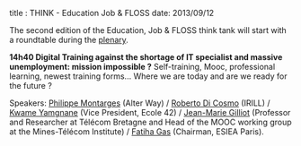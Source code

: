 title : THINK - Education Job & FLOSS
date: 2013/09/12

The second edition of the  Education, Job & FLOSS think tank will start with a roundtable during the <a href="http://openworldforum.org/fr/schedule/1/" target="_blank">plenary</a>.

**14h40 Digital Training against the shortage of IT specialist and massive unemployment: mission impossible ?** 
Self-training, Mooc, professional learning, newest training forms... Where we are today and are we ready for the future ?

Speakers: <a href="http://www.openworldforum.org/fr/speakers/7/" target="_blank">Philippe Montarges</a> (Alter Way) / 
<a href="http://www.openworldforum.org/fr/speakers/26/" target="_blank">Roberto Di Cosmo</a> (IRILL) / 
<a href="http://www.openworldforum.org/fr/speakers/93/" target="_blank">Kwame Yamgnane</a> (Vice President, Ecole 42) / 
<a href="http://www.openworldforum.org/fr/speakers/95/" target="_blank">Jean-Marie Gilliot</a> (Professor and Researcher at Télécom Bretagne and Head of the MOOC working group at the 
Mines-Télécom Institute) / 
<a href="http://www.openworldforum.org/fr/speakers/139/" target="_blank">Fatiha Gas</a> (Chairman, ESIEA Paris).
